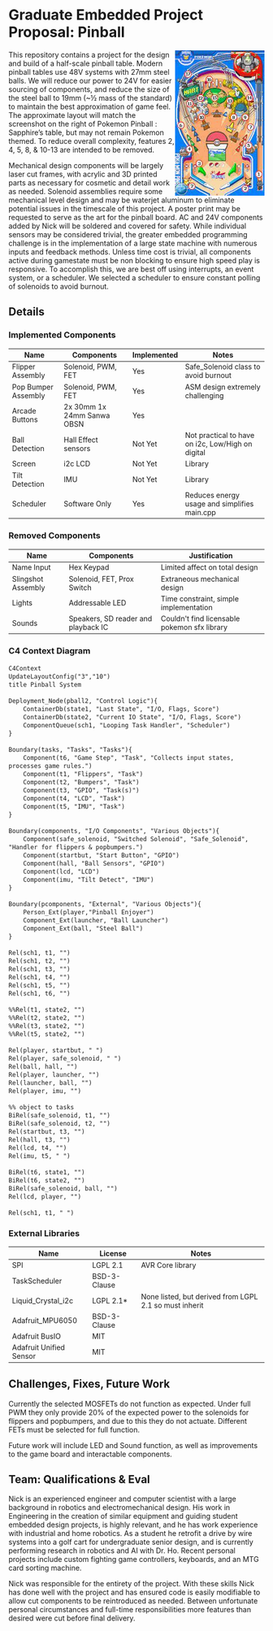 # Graduate Embedded Project Proposal: Pinball

<img align="right" src="/docs/sapphire.jpg">

This repository contains a project for the design and build of a half-scale pinball table. Modern pinball tables use 48V systems with 27mm steel balls. We will reduce our power to 24V for easier sourcing of components, and reduce the size of the steel ball to 19mm (~½ mass of the standard) to maintain the best approximation of game feel. The approximate layout will match the screenshot on the right of Pokemon Pinball : Sapphire’s table, but may not remain Pokemon themed. To reduce overall complexity, features 2, 4, 5,  8, & 10-13 are intended to be removed.

Mechanical design components will be largely laser cut frames, with acrylic and 3D printed parts as necessary for cosmetic and detail work as needed. Solenoid assemblies require some mechanical level design and may be waterjet aluminum to eliminate potential issues in the timescale of this project. A poster print may be requested to serve as the art for the pinball board. AC and 24V components added by Nick will be soldered and covered for safety.
While individual sensors may be considered trivial, the greater embedded programming challenge is in the implementation of a large state machine with numerous inputs and feedback methods. Unless time cost is trivial, all components active during gamestate must be non blocking to ensure high speed play is responsive. To accomplish this, we are best off using interrupts, an event system, or a scheduler. We selected a scheduler to ensure constant polling of solenoids to avoid burnout.

## Details

### Implemented Components

| Name                | Components                 | Implemented | Notes                                             |
| ------------------- | -------------------------- | ----------- | ------------------------------------------------- |
| Flipper Assembly    | Solenoid, PWM, FET         | Yes         | Safe_Solenoid class to avoid burnout              |
| Pop Bumper Assembly | Solenoid, PWM, FET         | Yes         | ASM design extremely challenging                  |
| Arcade Buttons      | 2x 30mm 1x 24mm Sanwa OBSN | Yes         |                                                   |
| Ball Detection      | Hall Effect sensors        | Not Yet     | Not practical to have on i2c, Low/High on digital |
| Screen              | i2c LCD                    | Not Yet     | Library                                           |
| Tilt Detection      | IMU                        | Not Yet     | Library                                           |
| Scheduler           | Software Only              | Yes         | Reduces energy usage and simplifies main.cpp      |

### Removed Components

| Name               | Components                          | Justification                                |
| ------------------ | ----------------------------------- | -------------------------------------------- |
| Name Input         | Hex Keypad                          | Limited affect on total design               |
| Slingshot Assembly | Solenoid, FET, Prox Switch          | Extraneous mechanical design                 |
| Lights             | Addressable LED                     | Time constraint, simple implementation       |
| Sounds             | Speakers, SD reader and playback IC | Couldn't find licensable pokemon sfx library |

### C4 Context Diagram

```mermaid
C4Context
UpdateLayoutConfig("3","10")
title Pinball System
  
Deployment_Node(pball2, "Control Logic"){
    ContainerDb(state1, "Last State", "I/O, Flags, Score")
    ContainerDb(state2, "Current IO State", "I/O, Flags, Score")
    ComponentQueue(sch1, "Looping Task Handler", "Scheduler")
}

Boundary(tasks, "Tasks", "Tasks"){
    Component(t6, "Game Step", "Task", "Collects input states, processes game rules.")
    Component(t1, "Flippers", "Task")
    Component(t2, "Bumpers", "Task")
    Component(t3, "GPIO", "Task(s)")
    Component(t4, "LCD", "Task")
    Component(t5, "IMU", "Task")
}

Boundary(components, "I/O Components", "Various Objects"){
    Component(safe_solenoid, "Switched Solenoid", "Safe_Solenoid", "Handler for flippers & popbumpers.")
    Component(startbut, "Start Button", "GPIO")
    Component(hall, "Ball Sensors", "GPIO")
    Component(lcd, "LCD")
    Component(imu, "Tilt Detect", "IMU")
}

Boundary(pcomponents, "External", "Various Objects"){
    Person_Ext(player,"Pinball Enjoyer")
    Component_Ext(launcher, "Ball Launcher")
    Component_Ext(ball, "Steel Ball")
}

Rel(sch1, t1, "")
Rel(sch1, t2, "")
Rel(sch1, t3, "")
Rel(sch1, t4, "")
Rel(sch1, t5, "")
Rel(sch1, t6, "")

%%Rel(t1, state2, "")
%%Rel(t2, state2, "")
%%Rel(t3, state2, "")
%%Rel(t5, state2, "")

Rel(player, startbut, " ")
Rel(player, safe_solenoid, " ")
Rel(ball, hall, "")
Rel(player, launcher, "")
Rel(launcher, ball, "")
Rel(player, imu, "")

%% object to tasks
BiRel(safe_solenoid, t1, "")
BiRel(safe_solenoid, t2, "")
Rel(startbut, t3, "")
Rel(hall, t3, "")
Rel(lcd, t4, "")
Rel(imu, t5, " ")

BiRel(t6, state1, "")
BiRel(t6, state2, "")
BiRel(safe_solenoid, ball, "")
Rel(lcd, player, "")

Rel(sch1, t1, " ")
```

### External Libraries

| Name                    | License      | Notes                                                  |
| ----------------------- | ------------ | ------------------------------------------------------ |
| SPI                     | LGPL 2.1     | AVR Core library                                       |
| TaskScheduler           | BSD-3-Clause |                                                        |
| Liquid_Crystal_i2c      | LGPL 2.1*    | None listed, but derived from LGPL 2.1 so must inherit |
| Adafruit_MPU6050        | BSD-3-Clause |                                                        |
| Adafruit BusIO          | MIT          |                                                        |
| Adafruit Unified Sensor | MIT          |                                                        |

## Challenges, Fixes, Future Work
 
Currently the selected MOSFETs do not function as expected. Under full PWM they only provide 20% of the expected power to the solenoids for flippers and popbumpers, and due to this they do not actuate. Different FETs must be selected for full function.

Future work will include LED and Sound function, as well as improvements to the game board and interactable components. 

## Team: Qualifications & Eval

Nick is an experienced engineer and computer scientist with a large background in robotics and electromechanical design. His work in Engineering in the creation of similar equipment and guiding student embedded design projects, is highly relevant, and he has work experience with industrial and home robotics. As a student he retrofit a drive by wire systems into a golf cart for undergraduate senior design, and is currently performing research in robotics and AI with Dr. Ho. Recent personal projects include custom fighting game controllers, keyboards, and an MTG card sorting machine.

Nick was responsible for the entirety of the project. With these skills Nick has done well with the project and has ensured code is easily modifiable to allow cut components to be reintroduced as needed. Between unfortunate personal circumstances and full-time responsibilities more features than desired were cut before final delivery.
